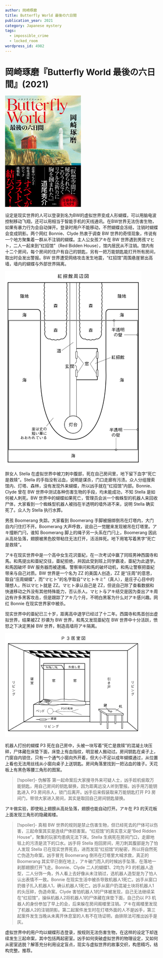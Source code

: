 ```yaml
---
author: 岡崎琢磨
title: Butterfly World 最後の六日間
publication_year: 2021
category: Japanese mystery
tags:
  - impossible_crime
  - locked_room
wordpress_id: 4982
---
```


# 岡崎琢磨『Butterfly World 最後の六日間』(2021)

<img src=images/2021_cover.jpg width=250/>

设定是现实世界的人可以登录到名为BW的虚拟世界变成人形蝴蝶，可以用脑电波控制移动飞翔，还可以用相当于智能手机的天线通讯。在BW世界无法伤害生物，如果有暴力行为会自动弹开。登录时用户不能移动，不然蝴蝶会冻结，注销时蝴蝶会变成阴影。两个网红 Bonnie、Clyde 热衷于调查 BW 世界的奇怪现象，传说有一个地方聚集着一群从不注销的蝴蝶。主人公女孩アキ在 BW 世界遇到男孩マヒト，二人一起来到“红招馆”（Red Bidden House），馆内居民从不注销。馆内有十二个房间，每个房间的住户有自己的钥匙，另有一把万能钥匙能打开所有房间，取出时会发出警报。BW 世界遭受网络攻击发生地震，“红招馆”周围悬崖冒出高墙，墙内的蝴蝶与外部世界隔离。

<img src=images/2021_map.gif width=450/>

胖女人 Stella 在虚拟世界中被刀刺中腹部，死在自己房间里，地下留下血字“死亡是救赎”。Stella 的手指没有沾血，说明是谋杀，门口走廊有污渍。众人分组搜索馆内、灯塔、森林，没有发现外来蝴蝶，所以凶手就在“红招馆”内部。Bonnie、Clyde 曾在 BW 世界中测试各种伤害生物的手段，均未能成功，不知 Stella 是如何被人刺死。BW 世界中的蝴蝶如果死亡，管理员会派一个蜘蛛型的机器人来回收尸体，大家看到一个蜘蛛型机器人被挡在半透明的墙外进不来，说明 Stella 确实死了。众人为 Stella 执行水葬。

男孩 Boomerang 失踪。大家看到 Boomerang 手脚被捆绑倒吊在灯塔内，大门自内闩住打不开。Boomerang 大声呼救，说自己一觉醒来发现被吊在灯塔里。アキ撞断门闩，谁知 Boomerang 脚上的绳子另一头系在门闩上，Boomerang 因此从高处坠落，翅膀被黑色胶带粘住无法打开，活活摔死。地下用笔写着黑字“死亡是救赎”。

アキ在现实世界中是一个高中女生花沢亜紀，在一次考试中赢了同班男神西園寺和馬。和馬提出和亜紀交往，亜紀拒绝，并因此受到班上同学霸凌，亜紀为此退学。和馬因破坏 BW 服务器而被逮捕。警察审问和馬的破坏动机，和馬让警察把亜紀带来与自己对质。BW 世界是一个名为 ZZ 的美国人创造，ZZ 是“庄周”的意思，取自“庄周蝴蝶”，而“マヒト”的名字取自“マヒトキミ”（真人），是庄子心目中的理想人，所以マヒト就是 ZZ。マヒト承认自己是 ZZ，但说自己除了查看数据和快速移动之外没有其他特殊能力，否认杀人。マヒト与アキ结交是因为查出アキ周边有许多黑客攻击，但是跟踪了アキ几个月，不明白黑客为什么对アキ感兴趣。网红 Bonnie 在现实世界家中被杀。

现实世界中的亜紀已三十岁，距离高中退学已经过了十二年。西園寺和馬首创出虚拟世界，结果被ZZ 抄袭为 BW 世界，和馬又发现亜紀在 BW 世界中十分活跃，愤怒之下决定黑掉 BW 世界，制造高墙将アキ隔离。

<img src=images/2021_p3_room.gif width=450/>

机器人打扮的蝴蝶 P3 死在自己房中，头被一块写着“死亡是救赎”的混凝土块压碎，尸体藏在床垫下面，床垫上有血指纹，明显被人搬动过。房间钥匙在桌子上，门窗自内锁住，只有一个通气小窗向外开着，但大小不足以成年蝴蝶通过，从位置上看也无法用丝线从小窗向桌子上送钥匙。房间角落里找到一把沾血的锥子。天花板上有黑色等腰三角形的图案。

> [!spoiler]- 伪解答
> 第一起命案后大家搜寻外来可疑人士，凶手趁机偷取万能钥匙，用自己房间的钥匙替换，因为距离远没人听到警报。凶手用万能钥匙进入 P3 房间杀人，锁门后离开。凶手后来假装取来万能钥匙打开 P3 房间门，带领大家进入房间，其实是取回自己房间钥匙替换。

アキ做实验，即使粘上翅膀从高处坠落，翅膀也能自动打开。アキ在 P3 的天花板上面发现三角形的隐藏阁楼。

> [!spoiler]- 真相
> BW 世界的规则是禁止伤害生物，但已经死去的尸体可以伤害，三起命案其实是连续尸体损害案。“红招馆”的真实意义是“Bed Ridden House”，聚集的玩家均患病无法下床。Stella 生病死在房间门口，走廊地毯上的污渍是流下的口水。凶手将 Stella 抱回房间，用刀刺其腹部是为了怕人发现 Stella 已在现实世界死去，进而发现“红招馆”的秘密，所以将自然死亡伪造为命案。凶手冒充 Boomerang 倒吊在灯塔里大喊求救，真正的 Boomerang 其实早已倒在地上，アキ破门而入的时候凶手坠落，在落地一刹那翅膀打开飞走。Bonnie、Clyde 二人的蝴蝶1、2均为 P3 的机器人造型，二人分饰一角，外人看上去好像从未注销过，选机器人造型是为了怕人认出表情不一致。Bonnie 在现实生活中被杀导致机器人1死亡。凶手从窗口扔锥子扎入机器人1，确认机器人1死亡。凶手从窗户扔混凝土块将机器人1的头压碎，伪造命案。Clyde 害怕机器人1的尸体被发现，自己无法继续呆在“红招馆”，操纵机器人2将机器人1的尸体藏在床垫下面，自己仍以 P3 机器人的身份参加了早上的会，后来躲在房间阁楼里注销。アキ在阁楼里发现了机器人2的注销阴影。第二起案件发生时在灯塔外面的人不是凶手，第三起案件发生当晚从未离开休息室的人有不在场证明，由排除法可推出凶手是灰。

虚拟世界中的用户均以蝴蝶形态登录，按规则无法伤害生物，在这样的设定下却连续发生三起命案，其中包括两起密室。凶手如何突破虚拟世界的物理设定，又如何从密室逃脱？解答充分利用设定盲点，现实与虚拟世界的故事交织，构思精巧，结构完整。推荐。